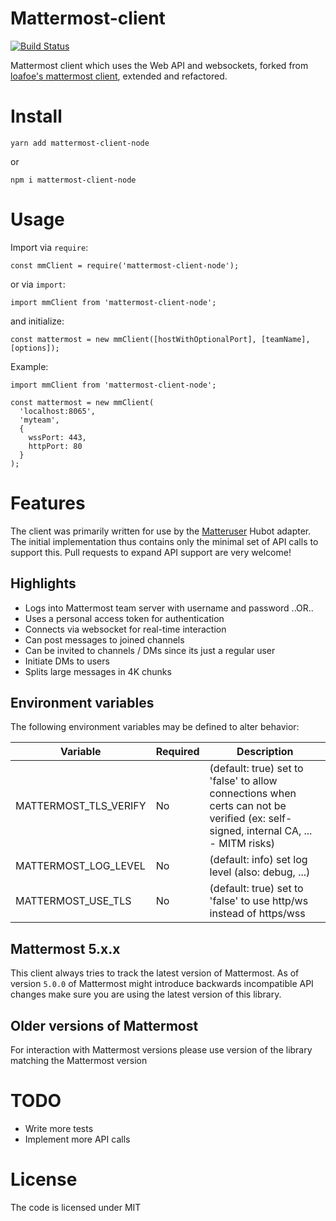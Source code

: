 # Mattermost-client

[![Build Status](https://github.com/bitExpert/mattermost-client-node/workflows/CI/badge.svg)](https://github.com/bitExpert/mattermost-client-node/actions?workflow=CI)

Mattermost client which uses the Web API and websockets, forked from [loafoe's mattermost client](https://github.com/loafoe/mattermost-client), extended and refactored.

# Install

```shell
yarn add mattermost-client-node
```
or
```shell
npm i mattermost-client-node
```

# Usage

Import via `require`:

```shell script
const mmClient = require('mattermost-client-node');
```
or via `import`:
```shell script
import mmClient from 'mattermost-client-node';
```

and initialize:
```shell script
const mattermost = new mmClient([hostWithOptionalPort], [teamName], [options]);
```

Example:

```shell script
import mmClient from 'mattermost-client-node';

const mattermost = new mmClient(
  'localhost:8065',
  'myteam',
  {
    wssPort: 443,
    httpPort: 80 
  }
);
```

# Features

The client was primarily written for use by the [Matteruser](https://github.com/loafoe/hubot-matteruser) Hubot adapter.
The initial implementation thus contains only the minimal set of API calls to support this. Pull requests to expand API support are very welcome!

## Highlights

- Logs into Mattermost team server with username and password ..OR..
- Uses a personal access token for authentication
- Connects via websocket for real-time interaction
- Can post messages to joined channels
- Can be invited to channels / DMs since its just a regular user
- Initiate DMs to users
- Splits large messages in 4K chunks

## Environment variables

The following environment variables may be defined to alter behavior:

| Variable | Required | Description |
|----------|----------|-------------|
| MATTERMOST\_TLS\_VERIFY | No | (default: true) set to 'false' to allow connections when certs can not be verified (ex: self-signed, internal CA, ... - MITM risks) |
| MATTERMOST\_LOG\_LEVEL | No | (default: info) set log level (also: debug, ...) |
| MATTERMOST\_USE\_TLS | No | (default: true) set to 'false' to use http/ws instead of https/wss |

## Mattermost 5.x.x

This client always tries to track the latest version of Mattermost.
As of version `5.0.0` of Mattermost might introduce backwards incompatible API changes make sure you are using the latest version of this library.

## Older versions of Mattermost

For interaction with Mattermost versions please use version of the library matching the Mattermost version

# TODO

- Write more tests
- Implement more API calls

# License

The code is licensed under MIT
